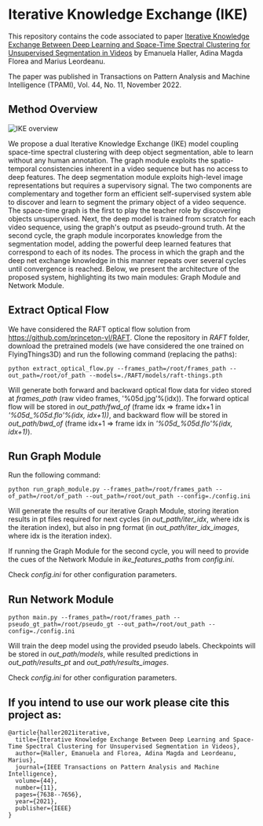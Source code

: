 # Iterative Knowledge Exchange (IKE) 

This repository contains the code associated to paper [Iterative Knowledge Exchange Between Deep Learning and Space-Time Spectral Clustering for Unsupervised Segmentation in Videos](https://ieeexplore.ieee.org/stamp/stamp.jsp?arnumber=9573434) by Emanuela Haller, Adina Magda Florea and Marius Leordeanu. 

The paper was published in Transactions on Pattern Analysis and Machine Intelligence (TPAMI), Vol. 44, No. 11, November 2022. 

## Method Overview 

![IKE overview](/images/ike.png)

We propose a dual Iterative Knowledge Exchange (IKE) model coupling space-time spectral clustering with deep object segmentation, able to learn without any human annotation. The graph module exploits the spatio-temporal consistencies inherent in a video sequence but has no access to deep features. The deep segmentation module exploits high-level image representations but requires a supervisory signal. The two components are complementary and together form an efficient self-supervised system able to discover and learn to segment the primary object of a video sequence. The space-time graph is the first to play the teacher role by discovering objects unsupervised. Next, the deep model is trained from scratch for each video sequence, using the graph's output as pseudo-ground truth. At the second cycle, the graph module incorporates knowledge from the segmentation model, adding the powerful deep learned features that correspond to each of its nodes. The process in which the graph and the deep net exchange knowledge in this manner repeats over several cycles until convergence is reached. Below, we present the architecture of the proposed system, highlighting its two main modules: Graph Module and Network Module.

## Extract Optical Flow 

We have considered the RAFT optical flow solution from https://github.com/princeton-vl/RAFT.
Clone the repository in *RAFT* folder, download the pretrained models (we have considered the one trained on FlyingThings3D) and run the following command (replacing the paths):

```
python extract_optical_flow.py --frames_path=/root/frames_path --out_path=/root/of_path --models=./RAFT/models/raft-things.pth
```

Will generate both forward and backward optical flow data for video stored at *frames_path* (raw video frames, '%05d.jpg'%(idx)).
The forward optical flow will be stored in *out_path/fwd_of* (frame idx => frame idx+1 in *'%05d_%05d.flo'%(idx, idx+1))*, and backward flow will be stored in *out_path/bwd_of* (frame idx+1 => frame idx in *'%05d_%05d.flo'%(idx, idx+1)*).

## Run Graph Module 

Run the following command:
```
python run_graph_module.py --frames_path=/root/frames_path --of_path=/root/of_path --out_path=/root/out_path --config=./config.ini
```

Will generate the results of our iterative Graph Module, storing iteration results in pt files required for next cycles (in *out_path/iter_idx*, where idx is the iteration index), but also in png format (in *out_path/iter_idx_images*, where idx is the iteration index).

If running the Graph Module for the second cycle, you will need to provide the cues of the Network Module in *ike_features_paths* from *config.ini*.

Check *config.ini* for other configuration parameters.

## Run Network Module
```
python main.py --frames_path=/root/frames_path --pseudo_gt_path=/root/pseudo_gt --out_path=/root/out_path --config=./config.ini
```

Will train the deep model using the provided pseudo labels. Checkpoints will be stored in *out_path/models*, while resulted predictions in *out_path/results_pt* and *out_path/results_images*.

Check *config.ini* for other configuration parameters. 

## If you intend to use our work please cite this project as:
```
@article{haller2021iterative,
  title={Iterative Knowledge Exchange Between Deep Learning and Space-Time Spectral Clustering for Unsupervised Segmentation in Videos},
  author={Haller, Emanuela and Florea, Adina Magda and Leordeanu, Marius},
  journal={IEEE Transactions on Pattern Analysis and Machine Intelligence},
  volume={44},
  number={11},
  pages={7638--7656},
  year={2021},
  publisher={IEEE}
}
```





